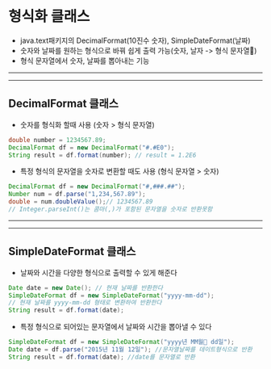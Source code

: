 # 형식화 클래스
- java.text패키지의 DecimalFormat(10진수 숫자), SimpleDateFormat(날짜)
- 숫자와 날짜를 원하는 형식으로 바꿔 쉽게 출력 가능(숫자, 날자 -> 형식 문자열)
- 형식 문자열에서 숫자, 날짜를 뽑아내는 기능
---
---
## DecimalFormat 클래스
- 숫자를 형식화 할때 사용 (숫자 > 형식 문자열)
```java
double number = 1234567.89;
DecimalFormat df = new DecimalFormat("#.#E0");
String result = df.format(number); // result = 1.2E6
```
- 특정 형식의 문자열을 숫자로 변환할 때도 사용 (형식 문자열 > 숫자)
```java
DecimalFormat df = new DecimalFormat("#,###.##");
Number num = df.parse("1,234,567.89");
double = num.doubleValue();// 1234567.89
// Integer.parseInt()는 콤마(,)가 포함된 문자열을 숫자로 반환못함
```
---
---
## SimpleDateFormat 클래스
- 날짜와 시간을 다양한 형식으로 출력할 수 있게 해준다
```java
Date date = new Date(); // 현재 날짜를 반환한다
SimpleDateFormat df = new SimpleDateFormat("yyyy-mm-dd");
// 현재 날짜를 yyyy-mm-dd 형태로 변환하여 반환한다
String result = df.format(date);
```
- 특정 형식으로 되어있는 문자열에서 날짜와 시간을 뽑아낼 수 있다
```java
SimpleDateFormat df = new SimpleDateFormat("yyyy년 MM월 dd일");
Date date = df.parse("2015년 11월 12일"); //문자열날짜를 데이트형식으로 반환
String result = df.format(date); //date를 문자열로 반환
```


